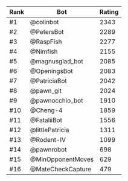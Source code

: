 Rank|Bot|Rating
---|---|---
#1|@colinbot|2343
#2|@PetersBot|2289
#3|@RaspFish|2277
#4|@Nimfish|2155
#5|@magnusglad_bot|2085
#6|@OpeningsBot|2083
#7|@PatriciaBot|2042
#8|@pawn_git|2024
#9|@pawnocchio_bot|1910
#10|@Cheng-4|1859
#11|@FataliiBot|1556
#12|@littlePatricia|1311
#13|@Rodent-IV|1099
#14|@pawnrobot|698
#15|@MinOpponentMoves|629
#16|@MateCheckCapture|479
